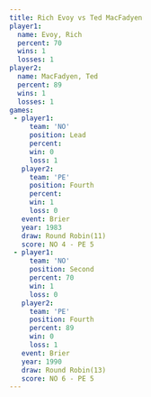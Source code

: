 ```yaml
---
title: Rich Evoy vs Ted MacFadyen
player1:              
  name: Evoy, Rich    
  percent: 70         
  wins: 1             
  losses: 1           
player2:              
  name: MacFadyen, Ted
  percent: 89         
  wins: 1             
  losses: 1           
games:
 - player1:        
     team: 'NO'    
     position: Lead
     percent:      
     win: 0        
     loss: 1       
   player2:          
     team: 'PE'      
     position: Fourth
     percent:        
     win: 1          
     loss: 0         
   event: Brier         
   year: 1983           
   draw: Round Robin(11)
   score: NO 4 - PE 5   
 - player1:          
     team: 'NO'      
     position: Second
     percent: 70     
     win: 1          
     loss: 0         
   player2:          
     team: 'PE'      
     position: Fourth
     percent: 89     
     win: 0          
     loss: 1         
   event: Brier         
   year: 1990           
   draw: Round Robin(13)
   score: NO 6 - PE 5   
---
```

